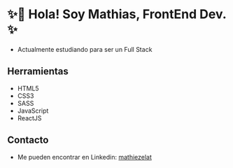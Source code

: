 
# ✨👋 Hola! Soy Mathias, FrontEnd Dev. ✨

* Actualmente estudiando para ser un Full Stack 

## Herramientas 

* HTML5
* CSS3
* SASS
* JavaScript
* ReactJS

  

## Contacto
- Me pueden encontrar en Linkedin: [mathiezelat](https://www.linkedin.com/in/mathiezelat/)

  
